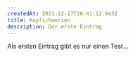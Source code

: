 ```yaml
---
createdAt: 2021-12-17T16:41:12.943Z
title: Kopfschmerzen
description: Der erste Eintrag
---
```

Als ersten Eintrag gibt es nur einen Test...